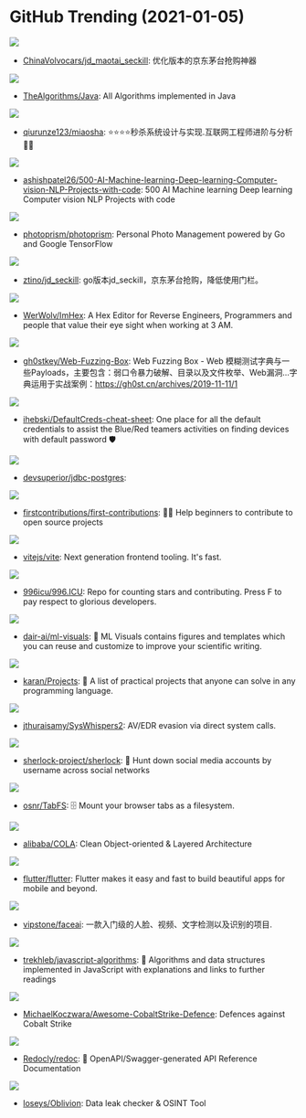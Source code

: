 # GitHub Trending (2021-01-05)

![](https://img.shields.io/badge/Python-New%20834-green?style=flat-square&logo=appveyor)
- [ChinaVolvocars/jd_maotai_seckill](https://github.com/ChinaVolvocars/jd_maotai_seckill): 优化版本的京东茅台抢购神器

![](https://img.shields.io/badge/Java-New%20125-green?style=flat-square&logo=appveyor)
- [TheAlgorithms/Java](https://github.com/TheAlgorithms/Java): All Algorithms implemented in Java

![](https://img.shields.io/badge/Java-New%20137-green?style=flat-square&logo=appveyor)
- [qiurunze123/miaosha](https://github.com/qiurunze123/miaosha): ⭐⭐⭐⭐秒杀系统设计与实现.互联网工程师进阶与分析🙋🐓

![](https://img.shields.io/badge/none-New%20237-green?style=flat-square&logo=appveyor)
- [ashishpatel26/500-AI-Machine-learning-Deep-learning-Computer-vision-NLP-Projects-with-code](https://github.com/ashishpatel26/500-AI-Machine-learning-Deep-learning-Computer-vision-NLP-Projects-with-code): 500 AI Machine learning Deep learning Computer vision NLP Projects with code

![](https://img.shields.io/badge/Go-New%20322-green?style=flat-square&logo=appveyor)
- [photoprism/photoprism](https://github.com/photoprism/photoprism): Personal Photo Management powered by Go and Google TensorFlow

![](https://img.shields.io/badge/Go-New%2082-green?style=flat-square&logo=appveyor)
- [ztino/jd_seckill](https://github.com/ztino/jd_seckill): go版本jd_seckill，京东茅台抢购，降低使用门栏。

![](https://img.shields.io/badge/C%2B%2B-New%20369-green?style=flat-square&logo=appveyor)
- [WerWolv/ImHex](https://github.com/WerWolv/ImHex): A Hex Editor for Reverse Engineers, Programmers and people that value their eye sight when working at 3 AM.

![](https://img.shields.io/badge/HTML-New%2078-green?style=flat-square&logo=appveyor)
- [gh0stkey/Web-Fuzzing-Box](https://github.com/gh0stkey/Web-Fuzzing-Box): Web Fuzzing Box - Web 模糊测试字典与一些Payloads，主要包含：弱口令暴力破解、目录以及文件枚举、Web漏洞...字典运用于实战案例：https://gh0st.cn/archives/2019-11-11/1

![](https://img.shields.io/badge/Jupyter%20Notebook-New%2073-green?style=flat-square&logo=appveyor)
- [ihebski/DefaultCreds-cheat-sheet](https://github.com/ihebski/DefaultCreds-cheat-sheet): One place for all the default credentials to assist the Blue/Red teamers activities on finding devices with default password 🛡️

![](https://img.shields.io/badge/Java-New%2017-green?style=flat-square&logo=appveyor)
- [devsuperior/jdbc-postgres](https://github.com/devsuperior/jdbc-postgres): 

![](https://img.shields.io/badge/none-New%20304-green?style=flat-square&logo=appveyor)
- [firstcontributions/first-contributions](https://github.com/firstcontributions/first-contributions): 🚀✨ Help beginners to contribute to open source projects

![](https://img.shields.io/badge/TypeScript-New%20103-green?style=flat-square&logo=appveyor)
- [vitejs/vite](https://github.com/vitejs/vite): Next generation frontend tooling. It's fast.

![](https://img.shields.io/badge/Rust-New%20270-green?style=flat-square&logo=appveyor)
- [996icu/996.ICU](https://github.com/996icu/996.ICU): Repo for counting stars and contributing. Press F to pay respect to glorious developers.

![](https://img.shields.io/badge/none-New%20324-green?style=flat-square&logo=appveyor)
- [dair-ai/ml-visuals](https://github.com/dair-ai/ml-visuals): 🎨 ML Visuals contains figures and templates which you can reuse and customize to improve your scientific writing.

![](https://img.shields.io/badge/none-New%2091-green?style=flat-square&logo=appveyor)
- [karan/Projects](https://github.com/karan/Projects): 📃 A list of practical projects that anyone can solve in any programming language.

![](https://img.shields.io/badge/Assembly-New%2049-green?style=flat-square&logo=appveyor)
- [jthuraisamy/SysWhispers2](https://github.com/jthuraisamy/SysWhispers2): AV/EDR evasion via direct system calls.

![](https://img.shields.io/badge/Python-New%20271-green?style=flat-square&logo=appveyor)
- [sherlock-project/sherlock](https://github.com/sherlock-project/sherlock): 🔎 Hunt down social media accounts by username across social networks

![](https://img.shields.io/badge/JavaScript-New%20358-green?style=flat-square&logo=appveyor)
- [osnr/TabFS](https://github.com/osnr/TabFS): 🗄 Mount your browser tabs as a filesystem.

![](https://img.shields.io/badge/Java-New%2046-green?style=flat-square&logo=appveyor)
- [alibaba/COLA](https://github.com/alibaba/COLA): Clean Object-oriented & Layered Architecture

![](https://img.shields.io/badge/Dart-New%2085-green?style=flat-square&logo=appveyor)
- [flutter/flutter](https://github.com/flutter/flutter): Flutter makes it easy and fast to build beautiful apps for mobile and beyond.

![](https://img.shields.io/badge/Python-New%2078-green?style=flat-square&logo=appveyor)
- [vipstone/faceai](https://github.com/vipstone/faceai): 一款入门级的人脸、视频、文字检测以及识别的项目.

![](https://img.shields.io/badge/JavaScript-New%20244-green?style=flat-square&logo=appveyor)
- [trekhleb/javascript-algorithms](https://github.com/trekhleb/javascript-algorithms): 📝 Algorithms and data structures implemented in JavaScript with explanations and links to further readings

![](https://img.shields.io/badge/none-New%2068-green?style=flat-square&logo=appveyor)
- [MichaelKoczwara/Awesome-CobaltStrike-Defence](https://github.com/MichaelKoczwara/Awesome-CobaltStrike-Defence): Defences against Cobalt Strike

![](https://img.shields.io/badge/TypeScript-New%20112-green?style=flat-square&logo=appveyor)
- [Redocly/redoc](https://github.com/Redocly/redoc): 📘 OpenAPI/Swagger-generated API Reference Documentation

![](https://img.shields.io/badge/Python-New%2034-green?style=flat-square&logo=appveyor)
- [loseys/Oblivion](https://github.com/loseys/Oblivion): Data leak checker & OSINT Tool

